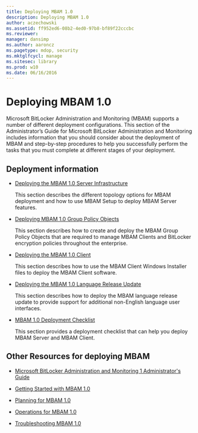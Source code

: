 ```yaml
---
title: Deploying MBAM 1.0
description: Deploying MBAM 1.0
author: aczechowski
ms.assetid: ff952ed6-08b2-4ed0-97b8-bf89f22cccbc
ms.reviewer: 
manager: dansimp
ms.author: aaroncz
ms.pagetype: mdop, security
ms.mktglfcycl: manage
ms.sitesec: library
ms.prod: w10
ms.date: 06/16/2016
---
```



# Deploying MBAM 1.0


Microsoft BitLocker Administration and Monitoring (MBAM) supports a number of different deployment configurations. This section of the Administrator’s Guide for Microsoft BitLocker Administration and Monitoring includes information that you should consider about the deployment of MBAM and step-by-step procedures to help you successfully perform the tasks that you must complete at different stages of your deployment.

## Deployment information


-   [Deploying the MBAM 1.0 Server Infrastructure](deploying-the-mbam-10-server-infrastructure.md)

    This section describes the different topology options for MBAM deployment and how to use MBAM Setup to deploy MBAM Server features.

-   [Deploying MBAM 1.0 Group Policy Objects](deploying-mbam-10-group-policy-objects.md)

    This section describes how to create and deploy the MBAM Group Policy Objects that are required to manage MBAM Clients and BitLocker encryption policies throughout the enterprise.

-   [Deploying the MBAM 1.0 Client](deploying-the-mbam-10-client.md)

    This section describes how to use the MBAM Client Windows Installer files to deploy the MBAM Client software.

-   [Deploying the MBAM 1.0 Language Release Update](deploying-the-mbam-10-language-release-update.md)

    This section describes how to deploy the MBAM language release update to provide support for additional non-English language user interfaces.

-   [MBAM 1.0 Deployment Checklist](mbam-10-deployment-checklist.md)

    This section provides a deployment checklist that can help you deploy MBAM Server and MBAM Client.

## Other Resources for deploying MBAM


-   [Microsoft BitLocker Administration and Monitoring 1 Administrator's Guide](index.md)

-   [Getting Started with MBAM 1.0](getting-started-with-mbam-10.md)

-   [Planning for MBAM 1.0](planning-for-mbam-10.md)

-   [Operations for MBAM 1.0](operations-for-mbam-10.md)

-   [Troubleshooting MBAM 1.0](troubleshooting-mbam-10.md)

 

 





